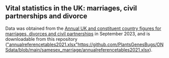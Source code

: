 ## Vital statistics in the UK: marriages, civil partnerships and divorce

Data was obtained from the [Annual UK and constituent country figures for marriages, divorces and civil partnerships](https://www.ons.gov.uk/peoplepopulationandcommunity/populationandmigration/populationestimates/datasets/vitalstatisticspopulationandhealthreferencetables) in September 2023, and is downloadable from this repository (["annualreferencetables2021.xlsx"](https://github.com/PlantsGenesBugs/ONSdata/blob/main/samesex_marriage/annualreferencetables2021.xlsx)https://github.com/PlantsGenesBugs/ONSdata/blob/main/samesex_marriage/annualreferencetables2021.xlsx).
